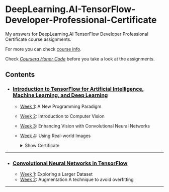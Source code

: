 # DeepLearning.AI-TensorFlow-Developer-Professional-Certificate
My answers for DeepLearning.AI TensorFlow Developer Professional Certificate course assignments.

For more you can check [course info](https://www.deeplearning.ai/courses/tensorflow-developer-professional-certificate/).

Check <i>[Coursera Honor Code](https://www.coursera.support/s/article/209818863-Coursera-Honor-Code?language=en_US)</i> before you take a look at the assignments.

## Contents
  - ### [Introduction to TensorFlow for Artificial Intelligence, Machine Learning, and Deep Learning](https://github.com/BurakAhmet/DeepLearning.AI-TensorFlow-Developer-Professional-Certificate/tree/main/1.%20Introduction%20to%20TensorFlow%20for%20Artificial%20Intelligence%2C%20Machine%20Learning%2C%20and%20Deep%20Learning)
    * [Week 1](https://github.com/BurakAhmet/DeepLearning.AI-TensorFlow-Developer-Professional-Certificate/tree/main/1.%20Introduction%20to%20TensorFlow%20for%20Artificial%20Intelligence%2C%20Machine%20Learning%2C%20and%20Deep%20Learning/1.%20A%20New%20Programming%20Paradigm): A New Programming Paradigm
    * [Week 2](https://github.com/BurakAhmet/DeepLearning.AI-TensorFlow-Developer-Professional-Certificate/tree/main/1.%20Introduction%20to%20TensorFlow%20for%20Artificial%20Intelligence%2C%20Machine%20Learning%2C%20and%20Deep%20Learning/2.%20Introduction%20to%20Computer%20Vision): Introduction to Computer Vision
    * [Week 3](https://github.com/BurakAhmet/DeepLearning.AI-TensorFlow-Developer-Professional-Certificate/tree/main/1.%20Introduction%20to%20TensorFlow%20for%20Artificial%20Intelligence%2C%20Machine%20Learning%2C%20and%20Deep%20Learning/3.%20Enhancing%20Vision%20with%20Convolutional%20Neural%20Networks): Enhancing Vision with Convolutional Neural Networks
    * [Week 4](https://github.com/BurakAhmet/DeepLearning.AI-TensorFlow-Developer-Professional-Certificate/tree/main/1.%20Introduction%20to%20TensorFlow%20for%20Artificial%20Intelligence%2C%20Machine%20Learning%2C%20and%20Deep%20Learning/4.%20Using%20Real-world%20Images): Using Real-world Images
      
      <details>
        <summary>Show Certificate</summary>
          <a href="https://www.coursera.org/account/accomplishments/verify/NMM6RLNB3EES">
             <img src="https://github.com/BurakAhmet/DeepLearning.AI-TensorFlow-Developer-Professional-Certificate/assets/89780902/33923219-2e7b-4dad-9eac-408959834ef7" alt="TensorFlow C1 Certificate-1">
          </a>
      </details>
  - ---

  - ### [Convolutional Neural Networks in TensorFlow](https://github.com/BurakAhmet/DeepLearning.AI-TensorFlow-Developer-Professional-Certificate/tree/main/2.%20Convolutional%20Neural%20Networks%20in%20TensorFlow)
      * [Week 1](https://github.com/BurakAhmet/DeepLearning.AI-TensorFlow-Developer-Professional-Certificate/tree/main/2.%20Convolutional%20Neural%20Networks%20in%20TensorFlow/1.%20Exploring%20a%20Larger%20Dataset): Exploring a Larger Dataset
      * [Week 2](https://github.com/BurakAhmet/DeepLearning.AI-TensorFlow-Developer-Professional-Certificate/tree/main/2.%20Convolutional%20Neural%20Networks%20in%20TensorFlow/2.%20Augmentation%20A%20technique%20to%20avoid%20overfitting): Augmentation A technique to avoid overfitting
  - ---
